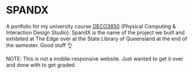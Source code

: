 # SPANDX
A portfolio for my university course [DECO3850](https://www.uq.edu.au/study/course.html?course_code=DECO3850) (Physical Computing & Interaction Design Studio). SpandX is the name of the project we built and exhibited at The Edge over at the State Library of Queensland at the end of the semester. Good stuff 👌

NOTE: This is not a mobile-responsive website. Just wanted to get it over and done with to get graded.

